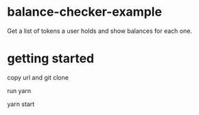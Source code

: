 # balance-checker-example

Get a list of tokens a user holds and show balances for each one.

# getting started

copy url and git clone 

run yarn 

yarn start 
